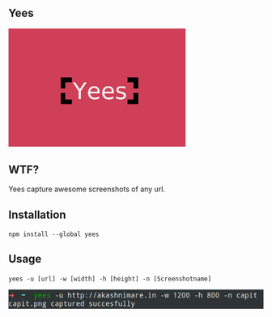 ## Yees
 
 <img style="text-align:center" src="logo.png" width="350"/>

## WTF?
Yees capture awesome screenshots of any url.

## Installation
```
npm install --global yees
```
## Usage
```
yees -u [url] -w [width] -h [height] -n [Screenshotname]
```


<img src="pic.png"/>
